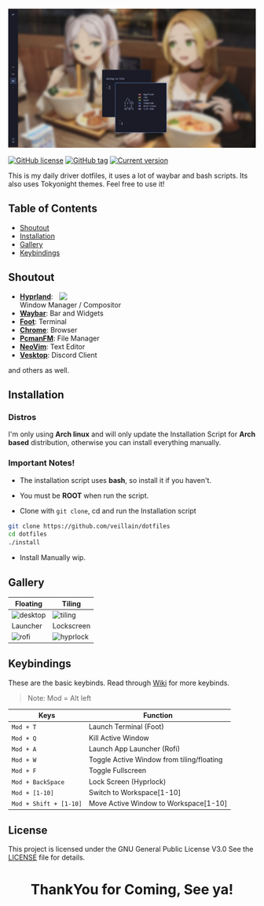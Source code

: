 <img src="assets/logo.png" width="800em"/> <br>

<!-- badges: start -->
[![GitHub license](https://badgen.net/github/license/veillain/dotfiles)](https://github.com/veillain/dotfiles/blob/main/LICENSE)
[![GitHub tag](https://badgen.net/github/tag/veillain/dotfiles)](https://github.com/veillain/dotfiles/tags/)
[![Current version](https://badgen.net/badge/Current%20version/development/cyan)](https://github.com/veillain/dotfiles/blob/main/CHANGELOG.md)
<!-- badges: end -->

This is my daily driver dotfiles, it uses a lot of waybar and bash scripts. Its also uses Tokyonight themes. Feel free to use it!

## **Table of Contents**
- [Shoutout](#shoutout)
- [Installation](#installation)
- [Gallery](#gallery)
- [Keybindings](#keybindings)

## **Shoutout**
<img src="assets/shoutout.png" align="right" width="400px">

- **[Hyprland](https://github.com/hyprwm/hyprland)**: Window Manager / Compositor
- **[Waybar](https://github.com/Alexays/Waybar)**: Bar and Widgets
- **[Foot](https://codeberg.org/dnkl/foot)**: Terminal
- **[Chrome](https://aur.archlinux.org/packages/google-chrome)**: Browser
- **[PcmanFM](https://archlinux.org/packages/extra/x86_64/pcmanfm-gtk3/)**: File Manager
- **[NeoVim](https://neovim.io)**: Text Editor
- **[Vesktop](https://github.com/Vencord/Vesktop)**: Discord Client

and others as well.

## **Installation**
### Distros
I'm only using **Arch linux** and will only update the Installation Script for **Arch based** distribution, otherwise you can install everything manually.

### Important Notes!
- The installation script uses **bash**, so install it if you haven't.
- You must be **ROOT** when run the script.

- Clone with `git clone`, cd and run the Installation script
```bash
git clone https://github.com/veillain/dotfiles
cd dotfiles
./install
```

- Install Manually
wip.

## **Gallery**
| Floating | Tiling |
| - | - |
| ![desktop](assets/desktop.png) | ![tiling](assets/tiling.png) |
| Launcher | Lockscreen |
| ![rofi](assets/rofi.png) | ![hyprlock](assets/hyprlock.png) |

## **Keybindings**
These are the basic keybinds. Read through [Wiki](https://github.com/veillain/dotfiles/wiki) for more keybinds.
> Note: Mod = Alt left

| Keys | Function |
| - | - |
| `Mod + T` | Launch Terminal (Foot) |
| `Mod + Q` | Kill Active Window |
| `Mod + A` | Launch App Launcher (Rofi) |
| `Mod + W` | Toggle Active Window from tiling/floating |
| `Mod + F` | Toggle Fullscreen |
| `Mod + BackSpace` | Lock Screen (Hyprlock) |
| `Mod + [1-10]` | Switch to Workspace[1-10] |
| `Mod + Shift + [1-10]` | Move Active Window to Workspace[1-10] |

## **License**
This project is licensed under the GNU General Public License V3.0 See the [LICENSE](LICENSE) file for details.

<h1 align="center"><b> ThankYou for Coming, See ya! </b></h1>
